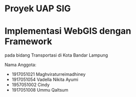 # Proyek UAP SIG
# Implementasi WebGIS dengan Framework
  pada bidang Transportasi di Kota Bandar Lampung

Nama Anggota:
- 1917051021 Maghviraturreimadhiney
- 1917051054 Vadella Nikita Ayumi
- 1957051002 Cindy
- 1917051008 Ummu Qaltsum

